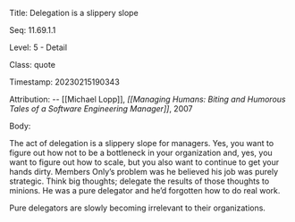 Title:  Delegation is a slippery slope

Seq:    11.69.1.1

Level:  5 - Detail

Class:  quote

Timestamp: 20230215190343

Attribution: -- [[Michael Lopp]], *[[Managing Humans: Biting and Humorous Tales of a Software Engineering Manager]]*, 2007

Body:

The act of delegation is a slippery slope for managers. Yes, you want to figure out how not to be a bottleneck in your organization and, yes, you want to figure out how to scale, but you also want to continue to get your hands dirty. Members Only’s problem was he believed his job was purely strategic. Think big thoughts; delegate the results of those thoughts to minions. He was a pure delegator and he’d forgotten how to do real work.

Pure delegators are slowly becoming irrelevant to their organizations.
